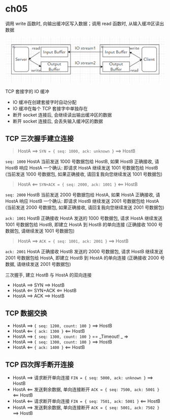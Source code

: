 # ch05

调用 write 函数时, 向输出缓冲区写入数据；调用 read 函数时, 从输入缓冲区读出数据

<img src="../assets/rw.png" alt="rw" style="zoom:50%;" />

TCP 套接字的 IO 缓冲

- IO 缓冲在创建套接字时自动分配
- IO 缓冲在每个 TCP 套接字中单独存在
- 断开 socket 连接后, 会继续读出输出缓冲区的数据
- 断开 socket 连接后, 会丢失输入缓冲区的数据

## TCP 三次握手建立连接

> HostA ==> `SYN = { seq: 1000, ack: unknown }` ==> HostB

`seq: 1000` HostA 当前发送 1000 号数据包给 HostB, 如果 HostB 正确接收, 请 HostB 响应 HostA 一个确认: 即请求 HostA 继续发送 1001 号数据包给 HostB (当前发送 1000 号数据包, 如果正确接收, 请回复我向您继续发送 1001 号数据包)

> HostA <== `SYN+ACK = { seq: 2000, ack: 1001 }` <== HostB

`seq: 2000` HostB 当前发送 2000 号数据包给 HostA, 如果 HostA 正确接收, 请 HostA 响应 HostB 一个确认: 即请求 HostB 继续发送 2001 号数据包给 HostA (当前发送 2000 号数据包, 如果正确接收, 请回复我向您继续发送 2001 号数据包)

`ack: 1001` HostB 正确接收 HostA 发送的 1000 号数据包, 请求 HostA 继续发送 1001 号数据包给 HostB, 即建立 HostA 到 HostB 的单向连接 (正确接收 1000 号数据包, 请继续发送 1001 号数据包)

> HostA ==> `ACK = { seq: 1001, ack: 2001 }` ==> HostB

`ack: 2001` HostA 正确接收 HostB 发送的 2000 号数据包, 请求 HostB 继续发送 2001 号数据包给 HostA, 即建立 HostB 到 HostA 的单向连接 (正确接收 2000 号数据, 请继续发送 2001 号数据包)

三次握手, 建立 HostB 与 HostA 的双向连接

- HostA ==> SYN ==> HostB
- HostA <== SYN+ACK <== HostB
- HostA ==> ACK ==> HostB

## TCP 数据交换

- HostA ==> `{ seq: 1200, count: 100 }` ==> HostB
- HostA <== `{ ack: 1300 }` <== HostB
- HostA ==> `{ seq: 1300, count: 100 }` == _Timeout! _ =>
- HostA ==> `{ seq: 1300, count: 100 }` ==> HostB
- HostA <== `{ ack: 1400 }` <== HostB

## TCP 四次挥手断开连接

- HostA ==> 请求断开单向连接 `FIN = { seq: 5000, ack: unknown }` ==> HostB
- HostA <== 发送剩余数据, 单向连接断开 `ACK = { seq: 7500, ack: 5001 }` <== HostB
- HostA <== 请求断开单向连接 `FIN = { seq: 7501, ack: 5001 }` <== HostB
- HostA ==> 发送剩余数据, 单向连接断开 `ACK = { seq: 5001, ack: 7502 }` ==> HostB
